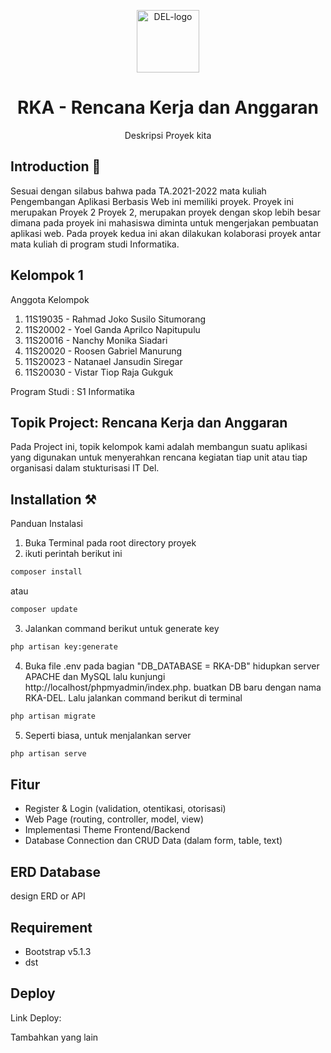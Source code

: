 <p align="center"></p>

<p align="center">
      <img src="public/dist/images/logo.png" alt="DEL-logo" width="100px" height="auto">
   </a>
</p>

<h1 align="center">
      RKA - Rencana Kerja dan Anggaran
   </a>
</h1>

<p align="center">Deskripsi Proyek kita</p>

## Introduction 🚀

Sesuai dengan silabus bahwa pada TA.2021-2022 mata kuliah Pengembangan Aplikasi
Berbasis Web ini memiliki proyek.
Proyek ini merupakan Proyek 2 Proyek 2, merupakan proyek dengan skop lebih besar dimana pada proyek ini mahasiswa diminta untuk mengerjakan pembuatan aplikasi web. Pada proyek kedua ini akan dilakukan kolaborasi proyek antar mata kuliah di program studi Informatika.

## Kelompok 1

Anggota Kelompok

<ol>
    <li>11S19035 - Rahmad Joko Susilo Situmorang</li>
    <li>11S20002 - Yoel Ganda Aprilco Napitupulu</li>
    <li>11S20016 - Nanchy Monika Siadari</li>
    <li>11S20020 - Roosen Gabriel Manurung</li>
    <li>11S20023 - Natanael Jansudin Siregar</li>
    <li>11S20030 - Vistar Tiop Raja Gukguk</li>
</ol>
Program Studi : S1 Informatika

## Topik Project: Rencana Kerja dan Anggaran

Pada Project ini, topik kelompok kami adalah membangun suatu aplikasi yang digunakan untuk menyerahkan rencana kegiatan tiap unit atau tiap organisasi dalam stukturisasi IT Del.

## Installation ⚒️

Panduan Instalasi

1. Buka Terminal pada root directory proyek
2. ikuti perintah berikut ini

```bash
composer install
```

atau

```bash
composer update
```

3. Jalankan command berikut untuk generate key

```bash
php artisan key:generate
```

4. Buka file .env pada bagian "DB_DATABASE = RKA-DB" hidupkan server APACHE dan MySQL lalu kunjungi http://localhost/phpmyadmin/index.php. buatkan DB baru dengan nama RKA-DEL.
Lalu jalankan command berikut di terminal
```bash
php artisan migrate
```
5. Seperti biasa, untuk menjalankan server

```bash
php artisan serve
```

## Fitur

<ul>
    <li>Register & Login (validation, otentikasi, otorisasi)</li>
    <li>Web Page (routing, controller, model, view)</li>
    <li>Implementasi Theme Frontend/Backend</li>
    <li>Database Connection dan CRUD Data (dalam form, table, text)</li>
</ul>

## ERD Database

design ERD or API

## Requirement

<ul>
    <li>Bootstrap v5.1.3</li>
    <li>dst</li>
</ul>

## Deploy

Link Deploy:

Tambahkan yang lain
